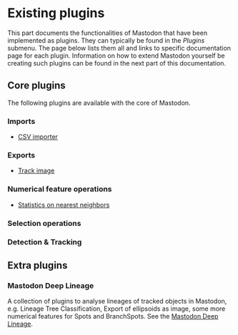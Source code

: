 # Existing plugins

This part documents the functionalities of Mastodon that have been implemented as plugins.
They can typically be found in the _Plugins_ submenu. 
The page below lists them all and links to specific documentation page for each plugin.
Information on how to extend Mastodon yourself be creating such plugins can be found in the next part of this documentation. 

## Core plugins

The following plugins are available with the core of Mastodon.

### Imports

- [CSV importer](csv-importer)
<!-- - [Import GraphML](import-graphml) -->

### Exports

- [Track image](track-image)

### Numerical feature operations

- [Statistics on nearest neighbors](stats-on-nearest-neighbors)

### Selection operations

<!-- - [Selection creator](selection-creator) -->


### Detection & Tracking

<!-- - [Semi-automatic tracking](semi-automatic-tracking) -->
<!-- - [Cell detection wizard](cell-detection-wizard) -->
<!-- - [Cell tracking wizard](cell-tracking-wizard) -->
<!-- - [Ellipsoid Fitting](ellipsoid-fitting) -->


## Extra plugins

### Mastodon Deep Lineage

A collection of plugins to analyse lineages of tracked objects in Mastodon,
e.g. Lineage Tree Classification, Export of ellipsoids as image, some more
numerical features for Spots and BranchSpots. See the [Mastodon Deep Lineage](deep_lineage/readme).
